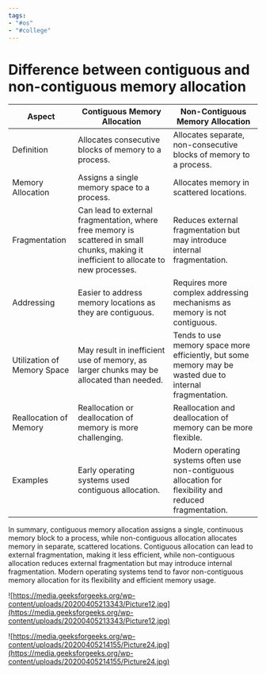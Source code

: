 ```yaml
---
tags:
- "#os"
- "#college"
---
```


# Difference between contiguous and non-contiguous memory allocation
| Aspect | Contiguous Memory Allocation | Non-Contiguous Memory Allocation |
| --- | --- | --- |
| Definition | Allocates consecutive blocks of memory to a process. | Allocates separate, non-consecutive blocks of memory to a process. |
| Memory Allocation | Assigns a single memory space to a process. | Allocates memory in scattered locations. |
| Fragmentation | Can lead to external fragmentation, where free memory is scattered in small chunks, making it inefficient to allocate to new processes. | Reduces external fragmentation but may introduce internal fragmentation. |
| Addressing | Easier to address memory locations as they are contiguous. | Requires more complex addressing mechanisms as memory is not contiguous. |
| Utilization of Memory Space | May result in inefficient use of memory, as larger chunks may be allocated than needed. | Tends to use memory space more efficiently, but some memory may be wasted due to internal fragmentation. |
| Reallocation of Memory | Reallocation or deallocation of memory is more challenging. | Reallocation and deallocation of memory can be more flexible. |
| Examples | Early operating systems used contiguous allocation. | Modern operating systems often use non-contiguous allocation for flexibility and reduced fragmentation. |

In summary, contiguous memory allocation assigns a single, continuous memory block to a process, while non-contiguous allocation allocates memory in separate, scattered locations. Contiguous allocation can lead to external fragmentation, making it less efficient, while non-contiguous allocation reduces external fragmentation but may introduce internal fragmentation. Modern operating systems tend to favor non-contiguous memory allocation for its flexibility and efficient memory usage.

![https://media.geeksforgeeks.org/wp-content/uploads/20200405213343/Picture12.jpg](https://media.geeksforgeeks.org/wp-content/uploads/20200405213343/Picture12.jpg)

![https://media.geeksforgeeks.org/wp-content/uploads/20200405214155/Picture24.jpg](https://media.geeksforgeeks.org/wp-content/uploads/20200405214155/Picture24.jpg)
